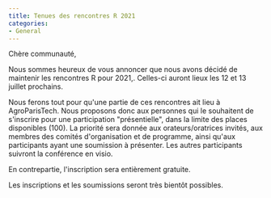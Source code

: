 ```yaml
---
title: Tenues des rencontres R 2021
categories:
- General
---
```


Chère communauté,

Nous sommes heureux de vous annoncer que nous avons décidé de
maintenir les rencontres R pour 2021,. Celles-ci auront lieux les 12
et 13 juillet prochains.

Nous ferons tout pour qu'une partie de ces rencontres ait lieu à
AgroParisTech. Nous proposons donc aux personnes qui le souhaitent de
s'inscrire pour une participation "présentielle", dans la limite des
places disponibles (100). La priorité sera donnée aux orateurs/oratrices
invités, aux membres des comités d'organisation et de programme, ainsi
qu'aux participants ayant une soumission à présenter. Les autres
participants suivront la conférence en visio.

En contrepartie, l'inscription sera entièrement gratuite.

Les inscriptions et les soumissions seront très bientôt possibles.






